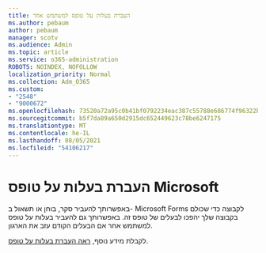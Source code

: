 ```yaml
---
title: העברת בעלות על טופס למשתמש אחר
ms.author: pebaum
author: pebaum
manager: scotv
ms.audience: Admin
ms.topic: article
ms.service: o365-administration
ROBOTS: NOINDEX, NOFOLLOW
localization_priority: Normal
ms.collection: Adm_O365
ms.custom:
- "2548"
- "9000672"
ms.openlocfilehash: 73520a72a95c0b41bf0792234eac387c55788e686774f96322b202fb82b12eb6
ms.sourcegitcommit: b5f7da89a650d2915dc652449623c78be6247175
ms.translationtype: MT
ms.contentlocale: he-IL
ms.lasthandoff: 08/05/2021
ms.locfileid: "54106217"
---
```

# <a name="transfer-ownership-of-a-microsoft-form"></a>העברת בעלות על טופס Microsoft

באפשרותך להעביר סקר, בוחן או תשאול ב- Microsoft Forms לקבוצה כדי שכולם בקבוצה שלך יהפכו לבעלים של טופס זה. באפשרותך גם להעביר בעלות על טופס למשתמש אחר אם הבעלים הקודם עזב את הארגון.

לקבלת מידע נוסף, [ראה העברת בעלות על טופס](https://support.office.com/article/Transfer-ownership-of-a-form-921a6361-a4e5-44ea-bce9-c4ed63aa54b4).